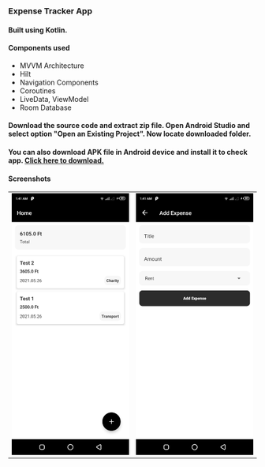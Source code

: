 <h3>Expense Tracker App</h3>
<h4>Built using Kotlin.</h4>
<h4>Components used</h4>
<ul>
   <li> MVVM Architecture </li>
   <li> Hilt </li>
   <li> Navigation Components </li>
   <li> Coroutines </li>
   <li> LiveData, ViewModel </li>
   <li> Room Database </li>
</ul>

<h4>Download the source code and extract zip file. Open Android Studio and select option "Open an Existing Project". Now locate downloaded folder. </h4>

<h4>You can also download APK file in Android device and install it to check app. <a href="https://drive.google.com/file/d/1x0mMrGT2-R1IOSDdJ5daXPxjXVGCKHNa/view?usp=sharing"> Click here to download. </a> </h4>

<h4>Screenshots</h4>

<table>
  <tr>
    <td> <img src="screenshots/1.png" width="300" height="auto"/> </td>
    <td> <img src="screenshots/2.png" width="300" height="auto"/> </td>
  </tr>
</table>
